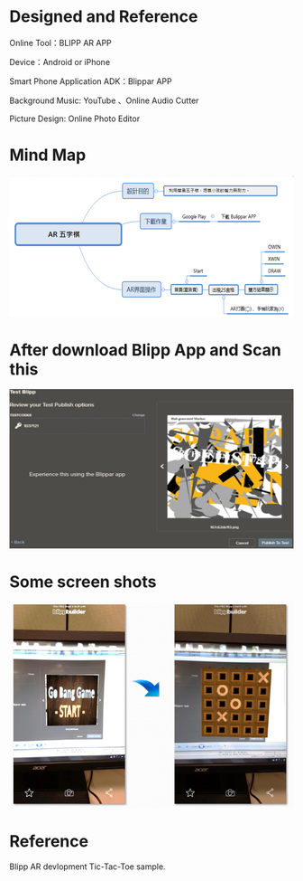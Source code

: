 # Designed and Reference

Online Tool：BLIPP AR APP 

Device：Android or iPhone 

Smart Phone Application ADK：Blippar APP

Background Music: YouTube 、Online Audio Cutter

Picture Design: Online Photo Editor

# Mind Map
![image](https://github.com/jawei1990/OtherProject/blob/master/Project/Gobang/Image/mindMap.PNG)

# After download Blipp App and Scan this
![image](https://github.com/jawei1990/OtherProject/blob/master/Project/Gobang/Image/picScan.PNG)

# Some screen shots
![image](https://github.com/jawei1990/OtherProject/blob/master/Project/Gobang/Image/GameSatrt.PNG)

# Reference 
Blipp AR devlopment Tic-Tac-Toe sample.
